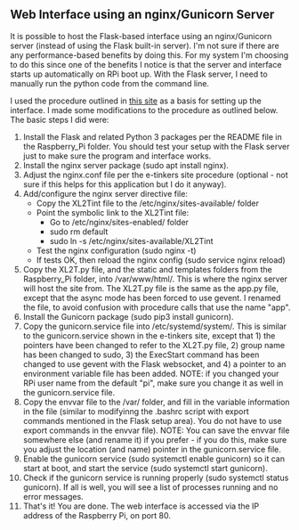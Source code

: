 ## Web Interface using an nginx/Gunicorn Server

It is possible to host the Flask-based interface using an nginx/Gunicorn server (instead of using the Flask built-in server).  I'm not sure if there are any performance-based benefits by doing this.  For my system I'm choosing to do this since one of the benefits I notice is that the server and interface starts up automatically on RPi boot up.  With the Flask server, I need to manually run the python code from the command line.

I used the procedure outlined in [this site](https://www.e-tinkers.com/2018/08/how-to-properly-host-flask-application-with-nginx-and-guincorn/) as a basis for setting up the interface.  I made some modifications to the procedure as outlined below.  The basic steps I did were:

1. Install the Flask and related Python 3 packages per the README file in the Raspberry_Pi folder.  You should test your setup with the Flask server just to make sure the program and interface works.
2. Install the nginx server package (sudo apt install nginx).
3. Adjust the nginx.conf file per the e-tinkers site procedure (optional - not sure if this helps for this application but I do it anyway).
4. Add/configure the nginx server directive file:
   - Copy the XL2Tint file to the /etc/nginx/sites-available/ folder
   - Point the symbolic link to the XL2Tint file:
     - Go to /etc/nginx/sites-enabled/ folder
     - sudo rm default
     - sudo ln -s /etc/nginx/sites-available/XL2Tint
   - Test the nginx configuration (sudo nginx -t)
   - If tests OK, then reload the nginx config (sudo service nginx reload)
5. Copy the XL2T.py file, and the static and templates folders from the Raspberry_Pi folder, into /var/www/html/.  This is where the nginx server will host the site from.  The XL2T.py file is the same as the app.py file, except that the async mode has been forced to use gevent.  I renamed the file, to avoid confusion with procedure calls that use the name "app".
6. Install the Gunicorn package (sudo pip3 install gunicorn).
7. Copy the gunicorn.service file into /etc/systemd/system/.  This is similar to the gunicorn.service shown in the e-tinkers site, except that 1) the pointers have been changed to refer to the XL2T.py file, 2) group name has been changed to sudo, 3) the ExecStart command has been changed to use gevent with the Flask websocket, and 4) a pointer to an environment variable file has been added.  NOTE: if you changed your RPi user name from the default "pi", make sure you change it as well in the gunicorn.service file.
8. Copy the envvar file to the /var/ folder, and fill in the variable information in the file (similar to modifyinng the .bashrc script with export commands mentioned in the Flask setup area).  You do not have to use export commands in the envvar file).  NOTE:  You can save the envvar file somewhere else (and rename it) if you prefer - if you do this, make sure you adjust the location (and name) pointer in the gunicorn.service file.
9. Enable the gunicorn service (sudo systemctl enable gunicorn) so it can start at boot, and start the service (sudo systemctl start gunicorn).
10. Check if the gunicorn service is running properly (sudo systemctl status gunicorn).  If all is well, you will see a list of processes running and no error messages.
11. That's it!  You are done.  The web interface is accessed via the IP address of the Raspberry Pi, on port 80.
